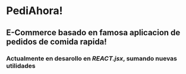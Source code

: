 # PediAhora!

## E-Commerce basado en famosa aplicacion de pedidos de comida rapida!

### Actualmente en desarollo en *REACT.jsx*, sumando nuevas utilidades


